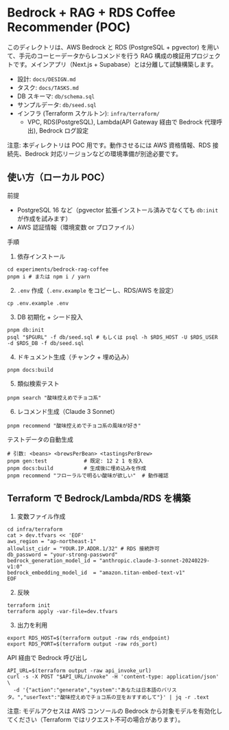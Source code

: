 # Bedrock + RAG + RDS Coffee Recommender (POC)

このディレクトリは、AWS Bedrock と RDS (PostgreSQL + pgvector) を用いて、手元のコーヒーデータからレコメンドを行う RAG 構成の検証用プロジェクトです。メインアプリ（Next.js + Supabase）とは分離して試験構築します。

- 設計: `docs/DESIGN.md`
- タスク: `docs/TASKS.md`
- DB スキーマ: `db/schema.sql`
- サンプルデータ: `db/seed.sql`
- インフラ (Terraform スケルトン): `infra/terraform/`
  - VPC, RDS(PostgreSQL), Lambda(API Gateway 経由で Bedrock 代理呼出), Bedrock ログ設定

注意: 本ディレクトリは POC 用です。動作させるには AWS 資格情報、RDS 接続先、Bedrock 対応リージョンなどの環境準備が別途必要です。

## 使い方（ローカル POC）

前提
- PostgreSQL 16 など（pgvector 拡張インストール済みでなくても `db:init` が作成を試みます）
- AWS 認証情報（環境変数 or プロファイル）

手順
1) 依存インストール
```
cd experiments/bedrock-rag-coffee
pnpm i # または npm i / yarn
```
2) `.env` 作成（`.env.example` をコピーし、RDS/AWS を設定）
```
cp .env.example .env
```
3) DB 初期化 + シード投入
```
pnpm db:init
psql "$PGURL" -f db/seed.sql # もしくは psql -h $RDS_HOST -U $RDS_USER -d $RDS_DB -f db/seed.sql
```
4) ドキュメント生成（チャンク + 埋め込み）
```
pnpm docs:build
```
5) 類似検索テスト
```
pnpm search "酸味控えめでチョコ系"
```
6) レコメンド生成（Claude 3 Sonnet）
```
pnpm recommend "酸味控えめでチョコ系の風味が好き"
```

テストデータの自動生成
```
# 引数: <beans> <brewsPerBean> <tastingsPerBrew>
pnpm gen:test            # 既定: 12 2 1 を投入
pnpm docs:build          # 生成後に埋め込みを作成
pnpm recommend "フローラルで明るい酸味が欲しい"  # 動作確認
```

## Terraform で Bedrock/Lambda/RDS を構築

1) 変数ファイル作成
```
cd infra/terraform
cat > dev.tfvars << 'EOF'
aws_region = "ap-northeast-1"
allowlist_cidr = "YOUR.IP.ADDR.1/32" # RDS 接続許可
db_password = "your-strong-password"
bedrock_generation_model_id = "anthropic.claude-3-sonnet-20240229-v1:0"
bedrock_embedding_model_id  = "amazon.titan-embed-text-v1"
EOF
```

2) 反映
```
terraform init
terraform apply -var-file=dev.tfvars
```

3) 出力を利用
```
export RDS_HOST=$(terraform output -raw rds_endpoint)
export RDS_PORT=$(terraform output -raw rds_port)
```
API 経由で Bedrock 呼び出し
```
API_URL=$(terraform output -raw api_invoke_url)
curl -s -X POST "$API_URL/invoke" -H 'content-type: application/json' \
  -d '{"action":"generate","system":"あなたは日本語のバリスタ。","userText":"酸味控えめでチョコ系の豆をおすすめして"}' | jq -r .text
```

注意: モデルアクセスは AWS コンソールの Bedrock から対象モデルを有効化してください（Terraform ではリクエスト不可の場合があります）。

